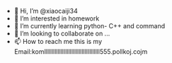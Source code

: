 - 👋 Hi, I’m @xiaocaiji34
- 👀 I’m interested in homework
- 🌱 I’m currently learning python- C++ and command
- 💞️ I’m looking to collaborate on ...
- 📫 How to reach me this is my Email:komlllllllllllllllllllllllllllllllllllll555.pollkoj.cojm 

<!---
xiaocaiji34/xiaocaiji34 is a ✨ special ✨ repository because its `README.md` (this file) appears on your GitHub profile.
You can click the Preview link to take a look at your changes.
--->
